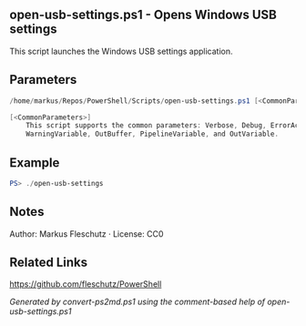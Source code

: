 ## open-usb-settings.ps1 - Opens Windows USB settings

This script launches the Windows USB settings application.

## Parameters
```powershell
/home/markus/Repos/PowerShell/Scripts/open-usb-settings.ps1 [<CommonParameters>]

[<CommonParameters>]
    This script supports the common parameters: Verbose, Debug, ErrorAction, ErrorVariable, WarningAction, 
    WarningVariable, OutBuffer, PipelineVariable, and OutVariable.
```

## Example
```powershell
PS> ./open-usb-settings

```

## Notes
Author: Markus Fleschutz · License: CC0

## Related Links
https://github.com/fleschutz/PowerShell

*Generated by convert-ps2md.ps1 using the comment-based help of open-usb-settings.ps1*
